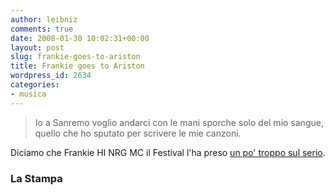 ```yaml
---
author: leibniz
comments: true
date: 2008-01-30 10:02:31+00:00
layout: post
slug: frankie-goes-to-ariston
title: Frankie goes to Ariston
wordpress_id: 2634
categories:
- musica
---
```


> Io a Sanremo voglio andarci con le mani sporche solo del mio sangue, quello che ho sputato per scrivere le mie canzoni.


Diciamo che Frankie HI NRG MC il Festival l'ha preso [un po' troppo sul serio](http://www.lastampa.it/_web/cmstp/tmplrubriche/musica/grubrica.asp?ID_blog=37&ID_articolo=789&ID_sezione=62&sezione=News).

### La Stampa
